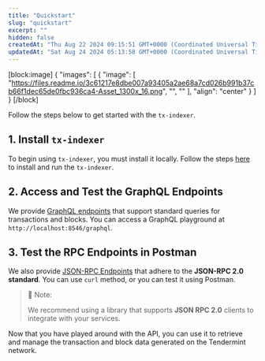 ```yaml
---
title: "Quickstart"
slug: "quickstart"
excerpt: ""
hidden: false
createdAt: "Thu Aug 22 2024 09:15:51 GMT+0000 (Coordinated Universal Time)"
updatedAt: "Sat Aug 24 2024 05:13:58 GMT+0000 (Coordinated Universal Time)"
---
```

[block:image]
{
  "images": [
    {
      "image": [
        "https://files.readme.io/3c61217e8dbe007a93405a2ae68a7cd026b991b37cb66f1dec65de0fbc936ca4-Asset_1300x_16.png",
        "",
        ""
      ],
      "align": "center"
    }
  ]
}
[/block]


Follow the steps below to get started with the `tx-indexer`.

## 1. Install `tx-indexer`

To begin using `tx-indexer`, you must install it locally. Follow the steps [here](https://gnoland.readme.io/reference/installation) to install and run the `tx-indexer`.

## 2. Access and Test the GraphQL Endpoints

We provide [GraphQL endpoints](/reference/-graphql-api) that support standard queries for transactions and blocks. You can access a GraphQL playground at `http://localhost:8546/graphql`.

## 3. Test the RPC Endpoints in Postman

We also provide [JSON-RPC Endpoints](/reference/rpc-api) that adhere to the **JSON-RPC 2.0 standard**. You can use `curl` method, or you can test it using Postman.

> 📘 Note:
> 
> We recommend using a library that supports **JSON RPC 2.0** clients to integrate with your services.

Now that you have played around with the API, you can use it to retrieve and manage the transaction and block data generated on the Tendermint network.
